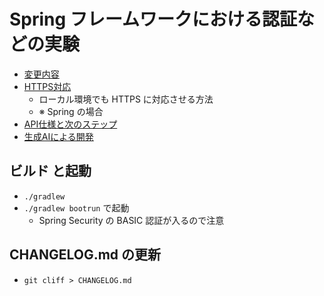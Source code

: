 # Spring フレームワークにおける認証などの実験

- [変更内容](./CHANGELOG.md)
- [HTTPS対応](./docs/mkcert.md)
    - ローカル環境でも HTTPS に対応させる方法
    - ※ Spring の場合
- [API仕様と次のステップ](./docs/api_usage.md)
- [生成AIによる開発](./docs/ai.md)

## ビルド と起動

- `./gradlew`
- `./gradlew bootrun` で起動
    - Spring Security の BASIC 認証が入るので注意

## CHANGELOG.md の更新

- `git cliff > CHANGELOG.md`

